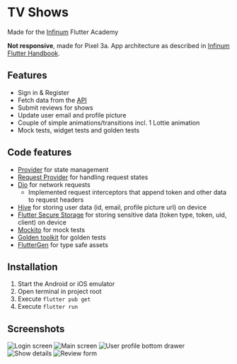 # TV Shows

Made for the [Infinum](https://infinum.com/) Flutter Academy

__Not responsive__, made for Pixel 3a.
App architecture as described in [Infinum Flutter Handbook](https://infinum.com/handbook/flutter/architecture/architecture).

## Features
- Sign in & Register
- Fetch data from the [API](https://tv-shows.infinum.academy/api/v1/docs/index.html)
- Submit reviews for shows
- Update user email and profile picture
- Couple of simple animations/transitions incl. 1 Lottie animation
- Mock tests, widget tests and golden tests

## Code features

* [Provider](https://pub.dev/packages/provider) for state management
* [Request Provider](https://github.com/infinum/flutter-bits/tree/master/request_provider) for handling request states
* [Dio](https://pub.dev/packages/dio) for network requests
  * Implemented request interceptors that append token and other data to request headers
* [Hive](https://pub.dev/packages/hive) for storing user data (id, email, profile picture url) on device
* [Flutter Secure Storage](https://pub.dev/packages/flutter_secure_storage) for storing sensitive data (token type, token, uid, client) on device
* [Mockito](https://pub.dev/packages/mockito) for mock tests
* [Golden toolkit](https://pub.dev/packages/golden_toolkit) for golden tests
* [FlutterGen](https://pub.dev/packages/flutter_gen) for type safe assets

## Installation

1. Start the Android or iOS emulator
2. Open terminal in project root
3. Execute ```flutter pub get```
4. Execute ```flutter run``` 

## Screenshots
![Login screen](https://i.imgur.com/PzDCQBvm.gif)
![Main screen](https://i.imgur.com/PQh8upwm.png)
![User profile bottom drawer](https://i.imgur.com/wzR3QWim.png)
![Show details](https://i.imgur.com/ugjYA7mm.png)
![Review form](https://i.imgur.com/IvAGfOMm.png)
